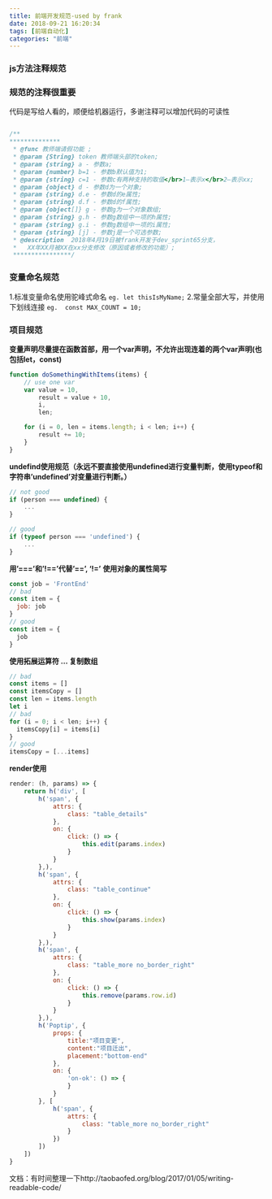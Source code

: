 ```yaml
---
title: 前端开发规范-used by frank
date: 2018-09-21 16:20:34
tags: [前端自动化]
categories: "前端" 
---
```


### js方法注释规范

### 规范的注释很重要
代码是写给人看的，顺便给机器运行，多谢注释可以增加代码的可读性

```js

/** 
**************
 * @func 教师端请假功能 ;
 * @param {String} token 教师端头部的token;
 * @param {string} a - 参数a;
 * @param {number} b=1 - 参数b默认值为1;
 * @param {string} c=1 - 参数c有两种支持的取值</br>1—表示x</br>2—表示xx;
 * @param {object} d - 参数d为一个对象;
 * @param {string} d.e - 参数d的e属性;
 * @param {string} d.f - 参数d的f属性;
 * @param {object[]} g - 参数g为一个对象数组;
 * @param {string} g.h - 参数g数组中一项的h属性;
 * @param {string} g.i - 参数g数组中一项的i属性;
 * @param {string} [j] - 参数j是一个可选参数;
 * @description  2018年4月19日被frank开发于dev_sprint65分支，
 *   XX年XX月被XX在xx分支修改（原因或者修改的功能）;
 ****************/
```

### 变量命名规范

1.标准变量命名使用驼峰式命名           `eg. let thisIsMyName;` 
2.常量全部大写，并使用下划线连接       `eg.  const MAX_COUNT = 10; `

### 项目规范

**变量声明尽量提在函数首部，用一个var声明，不允许出现连着的两个var声明(也包括let，const)**

```js
function doSomethingWithItems(items) {
    // use one var
    var value = 10,
        result = value + 10,
        i,
        len;

    for (i = 0, len = items.length; i < len; i++) {
        result += 10;
    }
}
```

**undefind使用规范（永远不要直接使用undefined进行变量判断，使用typeof和字符串’undefined’对变量进行判断。）**

```js
// not good
if (person === undefined) {
    ...
}

// good
if (typeof person === 'undefined') {
    ...
}
```
**用’===’和’!==’代替’==’, ‘!=’**
**使用对象的属性简写**
```js
const job = 'FrontEnd'
// bad
const item = {
  job: job
}
// good
const item = {
  job
}
```

**使用拓展运算符 … 复制数组**
```js
// bad
const items = []
const itemsCopy = []
const len = items.length
let i
// bad
for (i = 0; i < len; i++) {
  itemsCopy[i] = items[i]
}
// good
itemsCopy = [...items]
```

**render使用**
```js
render: (h, params) => {
    return h('div', [
        h('span', {
            attrs: {
                class: "table_details"
            },
            on: {
                click: () => {
                    this.edit(params.index)
                }
            }
        },),
        h('span', {
            attrs: {
                class: "table_continue"
            },
            on: {
                click: () => {
                    this.show(params.index)
                }
            }
        },),
        h('span', {
            attrs: {
                class: "table_more no_border_right"
            },
            on: {
                click: () => {
                    this.remove(params.row.id)
                }
            }
        },),
        h('Poptip', {
            props: {
                title:"项目变更",
                content:"项目迁出",
                placement:"bottom-end"
            },
            on: {
                'on-ok': () => {
                }
            }
        }, [
            h('span', {
                attrs: {
                    class: "table_more no_border_right"
                }
            })
        ])
    ])
}     
```

文档：有时间整理一下http://taobaofed.org/blog/2017/01/05/writing-readable-code/
